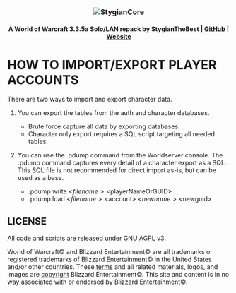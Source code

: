 
### <p align="center">![StygianCore](https://stygianthebest.github.io/assets/img/logo/world_of_stygiancore.png "StygianCore")</p>

#### <p align="center"> A World of Warcraft 3.3.5a Solo/LAN repack by StygianTheBest | [GitHub](https://github.com/StygianTheBest) | [Website](http://stygianthebest.github.io)</p>

# HOW TO IMPORT/EXPORT PLAYER ACCOUNTS

There are two ways to import and export character data.

1) You can export the tables from the auth and character databases.

   - Brute force capture all data by exporting databases.
   - Character only export requires a SQL script targeting all needed tables.

2) You can use the .pdump command from the Worldserver console. The .pdump command captures every detail of a character export as a SQL. This SQL file is not recommended for direct import as-is, but can be used as a base.

   - .pdump write <$filename> <$playerNameOrGUID>
   - .pdump load <$filename> <$account> <$newname> <$newguid>

## LICENSE

All code and scripts are released under [GNU AGPL v3](https://stygianthebest.github.io/license/).

World of Warcraft© and Blizzard Entertainment© are all trademarks or registered trademarks of Blizzard Entertainment© in the United States and/or other countries. These [terms](http://us.blizzard.com/en-us/company/about/legal-faq.html) and all related materials, logos, and images are [copyright](http://us.blizzard.com/en-us/company/about/copyrightnotices.html) Blizzard Entertainment©. This site and content is in no way associated with or endorsed by Blizzard Entertainment©.